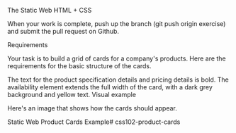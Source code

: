 The Static Web HTML + CSS


When your work is complete, push up the branch (git push origin exercise) and submit the pull request on Github.

Requirements

Your task is to build a grid of cards for a company's products. Here are the requirements for the basic structure of the cards.

<!-- Each card should be an article.
Each card should take up 30% of the width of the browser window.
Each product should contain a header element that, itself, contains an h2 element where the product's title will be written.
Each product should have three sections.
The first section should contain three child block elements.
The first element contains the product image.
The second element contains the product description.
The third element contains the product availability (e.g. "Available" or "Not Available")
The second section contains product specifications.
This section should have a header containing the word "Specifications"
This section should contain two block elements
The first block element specifies the size.
The second block element specifies the weight.
This section should contain a footer.
The footer contains text stating when the product specifications become invalid. -->
<!-- The third section contains the product pricing.
This section should contain a header.
This section should contain three block elements.
Each block element contains information about the price for different quantities.
Additional style requirements -->

<!-- The entire card has a solid 1px border that is lightblue.
The card title has a dotted 1px border that is lightgray.
The title and product image are centered. -->
<!-- Notice that the text for the description in the image is justified.
 -->

 The text for the product specification details and pricing details is bold.
The availability element extends the full width of the card, with a dark grey background and yellow text.
Visual example

Here's an image that shows how the cards should appear.

Static Web Product Cards Example# css102-product-cards
